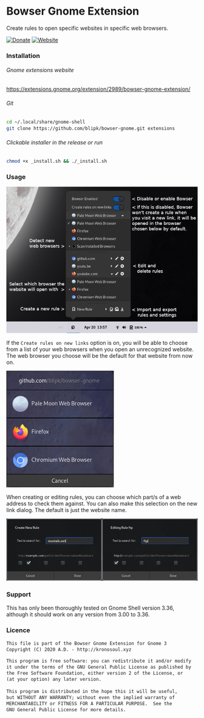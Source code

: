 # Bowser Gnome Extension

Create rules to open specific websites in specific web browsers.

[![Donate](https://img.shields.io/badge/Donate-PayPal-green.svg)](https://paypal.me/deltadevelopments)
[![Website](https://img.shields.io/badge/Bowser-Homepage-blue)](https://github.com/blipk/Bowser)

### Installation

###### Gnome extensions website
<https://extensions.gnome.org/extension/2989/bowser-gnome-extension/>

###### Git
``` bash
cd ~/.local/share/gnome-shell
git clone https://github.com/blipk/bowser-gnome.git extensions
```

###### Clickable installer in the release or run
``` bash
chmod +x _install.sh && ./_install.sh
```

### Usage
![Menu Guide](doc/BowserMenuGuide.png?raw=true "Bowser Menu Guide")

If the ```Create rules on new links``` option is on, you will be able to choose from a list of your web browsers when you open an unrecognized website. The web browser you choose will be the default for that website from now on.<br>

![Dialog Guide](doc/BowserDialogGuide.png?raw=true "Bowser Dialog Guide")

When creating or editing rules, you can choose which part/s of a web address to check them against. You can also make this selection on the new link dialog. The default is just the website name.<br>

![Create and Edit Rules Guide](doc/BowserRulesGuide.png?raw=true "Bowser Create and Edit Rules Guide")


### Support

This has only been thoroughly tested on Gnome Shell version 3.36, although it should work on any version from 3.00 to 3.36.

### Licence

```
This file is part of the Bowser Gnome Extension for Gnome 3
Copyright (C) 2020 A.D. - http://kronosoul.xyz
```

```
This program is free software: you can redistribute it and/or modify
it under the terms of the GNU General Public License as published by
the Free Software Foundation, either version 2 of the License, or
(at your option) any later version.

This program is distributed in the hope this it will be useful,
but WITHOUT ANY WARRANTY; without even the implied warranty of
MERCHANTABILITY or FITNESS FOR A PARTICULAR PURPOSE.  See the
GNU General Public License for more details.
```
